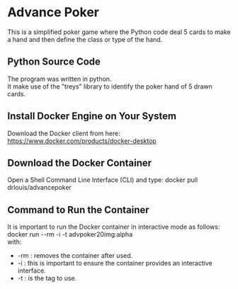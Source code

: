 # Advance Poker
This is a simplified poker game where the Python code deal 5 cards to make a hand and then define the class or type of the hand.

## Python Source Code
The program was written in python.  
It make use of the "treys" library to identify the poker hand of 5 drawn cards.  

## Install Docker Engine on Your System
Download the Docker client from here: https://www.docker.com/products/docker-desktop  

## Download the Docker Container
Open a Shell Command Line Interface (CLI) and type: docker pull drlouis/advancepoker  

##  Command to Run the Container
It is important to run the Docker container in interactive mode as follows:  
docker run --rm -i -t advpoker20img:alpha  
with:  
  - -rm : removes the container after used.  
  - -i : this is important to ensure the container provides an interactive interface.
  - -t : is the tag to use.

